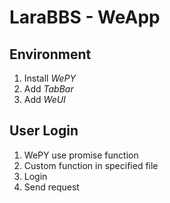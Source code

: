 # LaraBBS - WeApp

## Environment

1. Install *WePY*
2. Add *TabBar*
3. Add *WeUI*

## User Login

1. WePY use promise function
2. Custom function in specified file
3. Login
4. Send request
